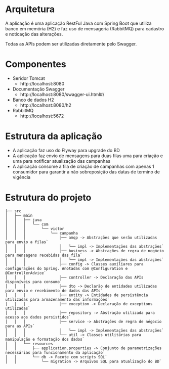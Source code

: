 # Arquitetura
A aplicação é uma aplicação RestFul Java com Spring Boot que utiliza banco em memória (H2) e faz uso de mensageria (RabbitMQ) para cadastro e noticação das alterações.

Todas as APIs podem ser utilizadas diretamente pelo Swagger.

# Componentes
*  Seridor Tomcat
    *  http://localhost:8080
*  Documentação Swagger
    *  http://localhost:8080/swagger-ui.html#/
*  Banco de dados H2
    *  http://localhost:8080/h2
*  RabbitMQ
    *  http://localhost:5672

# Estrutura da aplicação
*  A aplicação faz uso do Flyway para upgrade do BD
*  A aplicação faz envio de mensagens para duas filas uma para criação e uma para notificar atualização das campanhas
*  A aplicação consome a fila de criação de campanhas com apenas 1 consumidor para garantir a não sobreposição das datas de termino de vigência

# Estrutura do projeto

```
├── src
│   ├── main
│   │   ├── java
│   │   │   └── com
│   │   │       └── victor
│   │   │           └── campanha
│   │   │               ├── amqp -> Abstrações que serão utilizadas para envio a filas`
│   │   │               │   └── impl -> Implementações das abstrações`
│   │   │               ├── business -> Abstrações de regra de negócio para mensagens recebidas das fila`
│   │   │               │   └── impl -> Implementações das abstrações`
│   │   │               ├── config -> Classes auxiliares para configurações do Spring. Anotadas com @Configuration e @ControllerAdvice`
│   │   │               ├── controller -> Declaração das APIs disponíveis para consumo`
│   │   │               ├── dto -> Declarão de entidades utilizadas para envio e recebimento de dados das APIs`
│   │   │               ├── entity -> Entidades de persistência utilizadas para armazenamento das informações`
│   │   │               ├── exception -> Declaração de exceptions utilizadas`
│   │   │               ├── repository -> Abstração utilizada para acesso aos dados persistidos`
│   │   │               ├── service -> Abstrações de regra de négocio para as APIs`
│   │   │               │   └── impl -> Implementações das abstrações`
│   │   │               └── util -> Classes utilitárias para manipulação e formatação dos dados`
│   │   └── resources
│   │       ├── application.properties -> Conjunto de parametrizações necessárias para funcionamento da aplicação`
│   │       └── db -> Pacote com scripts SQL`
│   │           └── migration -> Arquivos SQL para atualização do BD`

```

